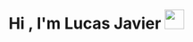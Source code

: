<h1 align="center"><b>Hi , I'm Lucas Javier </b><img src="https://media.giphy.com/media/hvRJCLFzcasrR4ia7z/giphy.gif" width="35"></h1>

<!--
**Lucasjavierf/Lucasjavierf** is a ✨ _special_ ✨ repository because its `README.md` (this file) appears on your GitHub profile.

Here are some ideas to get you started:

- 🔭 I’m currently working on ...
- 🌱 I’m currently learning ...
- 👯 I’m looking to collaborate on ...
- 🤔 I’m looking for help with ...
- 💬 Ask me about ...
- 📫 How to reach me: ...
- 😄 Pronouns: ...
- ⚡ Fun fact: ...
-->
